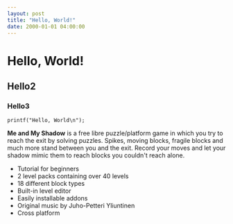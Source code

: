 ```yaml
---
layout: post
title: "Hello, World!"
date: 2000-01-01 04:00:00
---
```


# Hello, World!

## Hello2

### Hello3

~~~
printf("Hello, World\n");
~~~

**Me and My Shadow** is a free libre puzzle/platform game in which you try to reach the exit by solving puzzles.
Spikes, moving blocks, fragile blocks and much more stand between you and the exit.
Record your moves and let your shadow mimic them to reach blocks you couldn't reach alone.

 *  Tutorial for beginners
 *  2 level packs containing over 40 levels
 *  18 different block types
 *  Built-in level editor
 *  Easily installable addons
 *  Original music by Juho-Petteri Yliuntinen
 *  Cross platform

